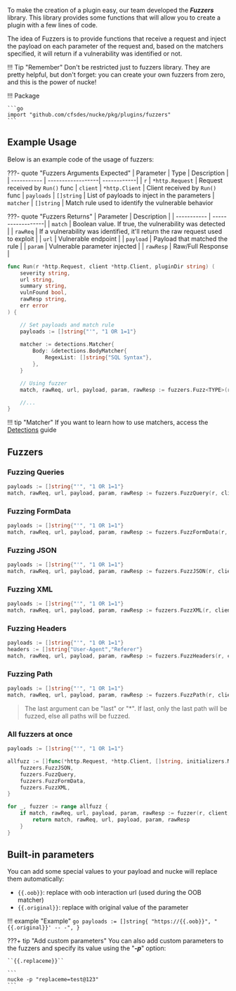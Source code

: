To make the creation of a plugin easy, our team developed the ***Fuzzers*** library. This library provides some functions that will allow you to create a plugin with a few lines of code.

The idea of Fuzzers is to provide functions that receive a request and inject the payload on each parameter of the request and, based on the matchers specified, it will return if a vulnerability was identified or not.

!!! Tip "Remember"
    Don't be restricted just to fuzzers library. They are pretty helpful, but don't forget: you can create your own fuzzers from zero, and this is the power of nucke!

!!! Package

    ```go
    import "github.com/cfsdes/nucke/pkg/plugins/fuzzers"
    ```

## Example Usage

Below is an example code of the usage of fuzzers:

???- quote "Fuzzers Arguments Expected"
    | Parameter     | Type              | Description |
    | -----------   | ------------------| ------------|
    | `r`           | `*http.Request`    | Request received by `Run()` func
    | `client`      | `*http.Client`     | Client received by `Run()` func
    | `payloads`    | `[]string`          | List of payloads to inject in the parameters
    | `matcher`     | `[]string`          | Match rule used to identify the vulnerable behavior

???- quote "Fuzzers Returns"
    | Parameter     | Description       | 
    | -----------   | ------------------| 
    | `match`       | Boolean value. If true, the vulnerability was detected    | 
    | `rawReq`      | If a vulnerability was identified, it'll return the raw request used to exploit     | 
    | `url`         | Vulnerable endpoint          |
    | `payload`     | Payload that matched the rule          |
    | `param`       | Vulnerable parameter injected          |
    | `rawResp`     | Raw/Full Response        |
    

```go
func Run(r *http.Request, client *http.Client, pluginDir string) (
    severity string, 
    url string, 
    summary string, 
    vulnFound bool,
    rawResp string, 
    err error
) {

    // Set payloads and match rule
    payloads := []string{"'", "1 OR 1=1"}
    
    matcher := detections.Matcher{
        Body: &detections.BodyMatcher{
            RegexList: []string{"SQL Syntax"},
        },
    }

    // Using fuzzer
    match, rawReq, url, payload, param, rawResp := fuzzers.Fuzz<TYPE>(r, client, payloads, matcher)

    //...
}


```


!!! tip "Matcher"
    If you want to learn how to use matchers, access the [Detections](/plugins/detections) guide

## Fuzzers

### Fuzzing Queries

```go
payloads := []string{"'", "1 OR 1=1"}
match, rawReq, url, payload, param, rawResp := fuzzers.FuzzQuery(r, client, payloads, matcher)
```

### Fuzzing FormData

```go
payloads := []string{"'", "1 OR 1=1"}
match, rawReq, url, payload, param, rawResp := fuzzers.FuzzFormData(r, client, payloads, matcher)
```

### Fuzzing JSON

```go
payloads := []string{"'", "1 OR 1=1"}
match, rawReq, url, payload, param, rawResp := fuzzers.FuzzJSON(r, client, payloads, matcher)
```

### Fuzzing XML

```go
payloads := []string{"'", "1 OR 1=1"}
match, rawReq, url, payload, param, rawResp := fuzzers.FuzzXML(r, client, payloads, matcher)
```

### Fuzzing Headers

```go
payloads := []string{"'", "1 OR 1=1"}
headers := []string{"User-Agent","Referer"}
match, rawReq, url, payload, param, rawResp := fuzzers.FuzzHeaders(r, client, payloads, headers, matcher)
```

### Fuzzing Path

```go
payloads := []string{"'", "1 OR 1=1"}
match, rawReq, url, payload, param, rawResp := fuzzers.FuzzPath(r, client, payloads, headers, matcher, "last")
```
> The last argument can be "last" or "*". If last, only the last path will be fuzzed, else all paths will be fuzzed.


### All fuzzers at once

```go
payloads := []string{"'", "1 OR 1=1"}

allfuzz := []func(*http.Request, *http.Client, []string, initializers.Matcher) (bool, string, string, string, string, string){
    fuzzers.FuzzJSON,
    fuzzers.FuzzQuery,
    fuzzers.FuzzFormData,
    fuzzers.FuzzXML,
}

for _, fuzzer := range allfuzz {
    if match, rawReq, url, payload, param, rawResp := fuzzer(r, client, payloads, matcher); match {
        return match, rawReq, url, payload, param, rawResp
    }
}
```

## Built-in parameters

You can add some special values to your payload and nucke will replace them automatically:

- `{{.oob}}`: replace with oob interaction url (used during the OOB matcher)
- `{{.original}}`: replace with original value of the parameter

!!! example "Example"
    ```go
    payloads := []string{
        "https://{{.oob}}",
        "{{.original}}' -- -",
    }
    ```

???+ tip "Add custom parameters"
    You can also add custom parameters to the fuzzers and specify its value using the "***-p***" option:

    ``{{.replaceme}}``

    ```
    nucke -p "replaceme=test@123"
    ```